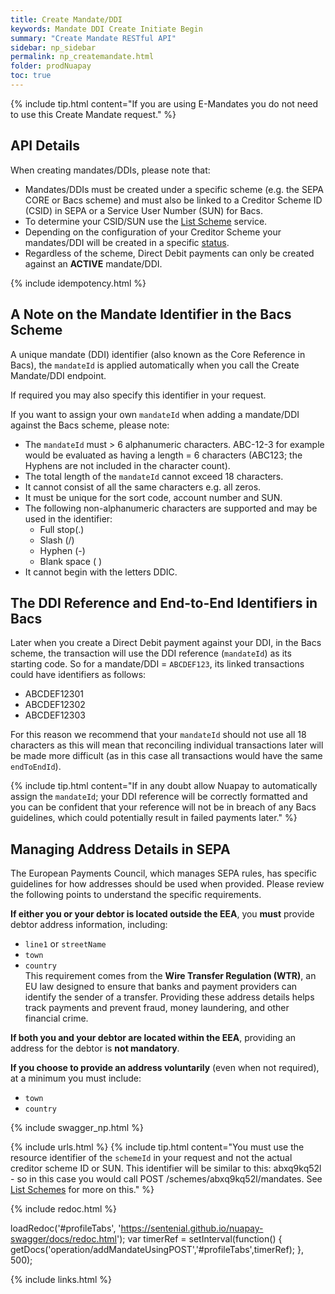 ```yaml
---
title: Create Mandate/DDI
keywords: Mandate DDI Create Initiate Begin
summary: "Create Mandate RESTful API"
sidebar: np_sidebar
permalink: np_createmandate.html
folder: prodNuapay
toc: true
---
```



{% include tip.html content="If you are using E-Mandates you do not need to use this Create Mandate request." %}


## API Details

When creating mandates/DDIs, please note that:

* Mandates/DDIs must be created under a specific scheme (e.g. the SEPA CORE or Bacs scheme) and must also be linked to a Creditor Scheme ID (CSID) in SEPA or a Service User Number (SUN) for Bacs.
* To determine your CSID/SUN use the [List Scheme](np_listcredscheme.html) service.  
* Depending on the configuration of your Creditor Scheme your mandates/DDI will be created in a specific [status](np_mandatestatuses.html).
* Regardless of the scheme, Direct Debit payments can only be created against an **ACTIVE** mandate/DDI.

{% include idempotency.html %} 

## A Note on the Mandate Identifier in the Bacs Scheme

A unique mandate (DDI) identifier (also known as the Core Reference in Bacs), the `mandateId` is applied automatically when you call the Create Mandate/DDI endpoint.

If required you may also specify this identifier in your request.

If you want to assign your own `mandateId` when adding a mandate/DDI against the Bacs scheme, please note:

* The `mandateId` must > 6 alphanumeric characters. ABC-12-3 for example would be evaluated as having a length = 6 characters (ABC123; the Hyphens are not included in the character count).
* The total length of the `mandateId` cannot exceed 18 characters.
* It cannot consist of all the same characters e.g. all zeros.
* It must be unique for the sort code, account number and SUN.
* The following non-alphanumeric characters are supported and may be used in the identifier:
  * Full stop(.)
  * Slash (/)
  * Hyphen (-)
  * Blank space ( )
* It cannot begin with the letters DDIC.

## The DDI Reference and End-to-End Identifiers in Bacs

Later when you create a Direct Debit payment against your DDI, in the Bacs scheme, the transaction will use the DDI reference (`mandateId`) as its starting code.
So for a mandate/DDI = `ABCDEF123`, its linked transactions could have identifiers as follows:

* ABCDEF12301
* ABCDEF12302
* ABCDEF12303

For this reason we recommend that your `mandateId` should not use all 18 characters as this will mean that reconciling individual transactions later will be made more difficult (as in this case all transactions would have the same `endToEndId`).

{% include tip.html content="If in any doubt allow Nuapay to automatically assign the `mandateId`; your DDI reference will be correctly formatted and you can be confident that your reference will not be in breach of any Bacs guidelines, which could potentially result in failed payments later." %}

## Managing Address Details in SEPA

The European Payments Council, which manages SEPA rules, has specific guidelines for how addresses should be used when provided. Please review the following points to understand the specific requirements.


**If either you or your debtor is located outside the EEA**, you **must** provide debtor address information, including:  
  - `line1` or `streetName`
  - `town`  
  - `country`  
This requirement comes from the **Wire Transfer Regulation (WTR)**, an EU law designed to ensure that banks and payment providers can identify the sender of a transfer. Providing these address details helps track payments and prevent fraud, money laundering, and other financial crime.

**If both you and your debtor are located within the EEA**, providing an address for the debtor is **not mandatory**.  

**If you choose to provide an address voluntarily** (even when not required), at a minimum you must include:  
  - `town`  
  - `country`  


{% include swagger_np.html %}

{% include urls.html %}
{% include tip.html content="You must use the resource identifier of the `schemeId` in your request and not the actual creditor scheme ID or SUN. This identifier will be similar to this: abxq9kq52l - so in this case you would call POST /schemes/abxq9kq52l/mandates. See [List Schemes](np_listcredscheme.html) for more on this." %}



<ul id="profileTabs" class="nav nav-tabs">


</ul>


{% include redoc.html %}

loadRedoc('#profileTabs', 'https://sentenial.github.io/nuapay-swagger/docs/redoc.html');
var timerRef = setInterval(function() { getDocs('operation/addMandateUsingPOST','#profileTabs',timerRef); }, 500);


</script>


<div id="mydiv"></div>
</div>
</div>


{% include links.html %}
